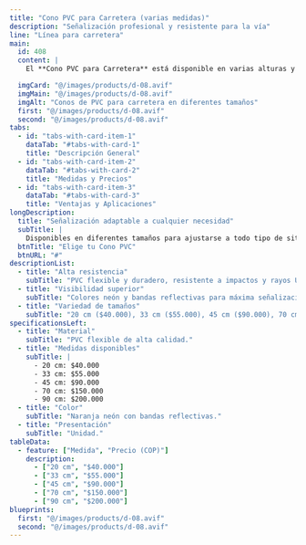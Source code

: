 ```yaml
---
title: "Cono PVC para Carretera (varias medidas)"
description: "Señalización profesional y resistente para la vía"
line: "Línea para carretera"
main:
  id: 408
  content: |
    El **Cono PVC para Carretera** está disponible en varias alturas y es ideal para señalizar zonas de trabajo, desvíos o emergencias. Fabricado en PVC de alta resistencia, soporta el uso intensivo y las condiciones climáticas adversas.

  imgCard: "@/images/products/d-08.avif"
  imgMain: "@/images/products/d-08.avif"
  imgAlt: "Conos de PVC para carretera en diferentes tamaños"
  first: "@/images/products/d-08.avif"
  second: "@/images/products/d-08.avif"
tabs:
  - id: "tabs-with-card-item-1"
    dataTab: "#tabs-with-card-1"
    title: "Descripción General"
  - id: "tabs-with-card-item-2"
    dataTab: "#tabs-with-card-2"
    title: "Medidas y Precios"
  - id: "tabs-with-card-item-3"
    dataTab: "#tabs-with-card-3"
    title: "Ventajas y Aplicaciones"
longDescription:
  title: "Señalización adaptable a cualquier necesidad"
  subTitle: |
    Disponibles en diferentes tamaños para ajustarse a todo tipo de situaciones viales, desde emergencias hasta obras públicas.
  btnTitle: "Elige tu Cono PVC"
  btnURL: "#"
descriptionList:
  - title: "Alta resistencia"
    subTitle: "PVC flexible y duradero, resistente a impactos y rayos UV."
  - title: "Visibilidad superior"
    subTitle: "Colores neón y bandas reflectivas para máxima señalización."
  - title: "Variedad de tamaños"
    subTitle: "20 cm ($40.000), 33 cm ($55.000), 45 cm ($90.000), 70 cm ($150.000), 90 cm ($200.000)."
specificationsLeft:
  - title: "Material"
    subTitle: "PVC flexible de alta calidad."
  - title: "Medidas disponibles"
    subTitle: |
      - 20 cm: $40.000
      - 33 cm: $55.000
      - 45 cm: $90.000
      - 70 cm: $150.000
      - 90 cm: $200.000
  - title: "Color"
    subTitle: "Naranja neón con bandas reflectivas."
  - title: "Presentación"
    subTitle: "Unidad."
tableData:
  - feature: ["Medida", "Precio (COP)"]
    description:
      - ["20 cm", "$40.000"]
      - ["33 cm", "$55.000"]
      - ["45 cm", "$90.000"]
      - ["70 cm", "$150.000"]
      - ["90 cm", "$200.000"]
blueprints:
  first: "@/images/products/d-08.avif"
  second: "@/images/products/d-08.avif"
---
```


